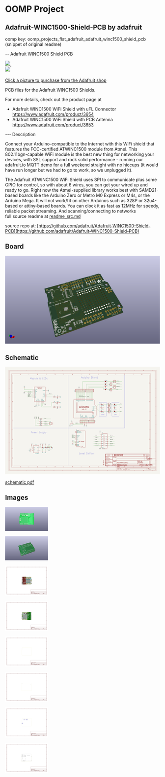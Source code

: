 # OOMP Project  
## Adafruit-WINC1500-Shield-PCB  by adafruit  
  
oomp key: oomp_projects_flat_adafruit_adafruit_winc1500_shield_pcb  
(snippet of original readme)  
  
-- Adafruit WINC1500 Shield PCB  
  
<a href="http://www.adafruit.com/products/3654"><img src="assets/3654.jpg?raw=true" width="400px">&nbsp;   
<a href="http://www.adafruit.com/products/3653"><img src="assets/3653.jpg?raw=true" width="400px"><br/>  
Click a picture to purchase from the Adafruit shop</a>  
  
PCB files for the Adafruit WINC1500 Shields.   
  
For more details, check out the product page at  
* Adafruit WINC1500 WiFi Shield with uFL Connector https://www.adafruit.com/product/3654  
* Adafruit WINC1500 WiFi Shield with PCB Antenna https://www.adafruit.com/product/3653  
  
--- Description  
  
Connect your Arduino-compatible to the Internet with this WiFi shield that features the FCC-certified ATWINC1500 module from Atmel. This 802.11bgn-capable WiFi module is the best new thing for networking your devices, with SSL support and rock solid performance - running our adafruit.io MQTT demo for a full weekend straight with no hiccups (it would have run longer but we had to go to work, so we unplugged it).  
  
The Adafruit ATWINC1500 WiFi Shield uses SPI to communicate plus some GPIO for control, so with about 6 wires, you can get your wired up and ready to go. Right now the Atmel-supplied library works best with SAMD21-based boards like the Arduino Zero or Metro M0 Express or M4s, or the Arduino Mega. It will not work/fit on other Arduinos such as 328P or 32u4-based or attiny-based boards. You can clock it as fast as 12MHz for speedy, reliable packet streaming. And scanning/connecting to networks  
  full source readme at [readme_src.md](readme_src.md)  
  
source repo at: [https://github.com/adafruit/Adafruit-WINC1500-Shield-PCB](https://github.com/adafruit/Adafruit-WINC1500-Shield-PCB)  
## Board  
  
[![working_3d.png](working_3d_600.png)](working_3d.png)  
## Schematic  
  
[![working_schematic.png](working_schematic_600.png)](working_schematic.png)  
  
[schematic pdf](working_schematic.pdf)  
## Images  
  
[![working_3D_bottom.png](working_3D_bottom_140.png)](working_3D_bottom.png)  
  
[![working_3D_top.png](working_3D_top_140.png)](working_3D_top.png)  
  
[![working_assembly_page_01.png](working_assembly_page_01_140.png)](working_assembly_page_01.png)  
  
[![working_assembly_page_02.png](working_assembly_page_02_140.png)](working_assembly_page_02.png)  
  
[![working_assembly_page_03.png](working_assembly_page_03_140.png)](working_assembly_page_03.png)  
  
[![working_assembly_page_04.png](working_assembly_page_04_140.png)](working_assembly_page_04.png)  
  
[![working_assembly_page_05.png](working_assembly_page_05_140.png)](working_assembly_page_05.png)  
  
[![working_assembly_page_06.png](working_assembly_page_06_140.png)](working_assembly_page_06.png)  
